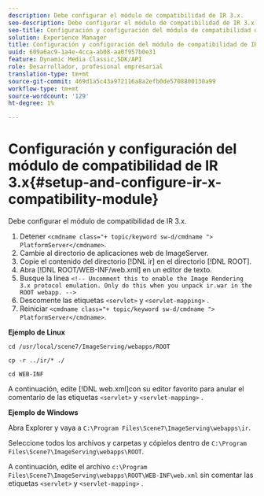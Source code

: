 ```yaml
---
description: Debe configurar el módulo de compatibilidad de IR 3.x.
seo-description: Debe configurar el módulo de compatibilidad de IR 3.x.
seo-title: Configuración y configuración del módulo de compatibilidad de IR 3.x
solution: Experience Manager
title: Configuración y configuración del módulo de compatibilidad de IR 3.x
uuid: 609a6ac9-1a4e-4cca-ab08-aa0f957b0e31
feature: Dynamic Media Classic,SDK/API
role: Desarrollador, profesional empresarial
translation-type: tm+mt
source-git-commit: 469d1a5c43a972116a8a2efb0de5708800130a99
workflow-type: tm+mt
source-wordcount: '129'
ht-degree: 1%

---
```



# Configuración y configuración del módulo de compatibilidad de IR 3.x{#setup-and-configure-ir-x-compatibility-module}

Debe configurar el módulo de compatibilidad de IR 3.x.

1. Detener `<cmdname class="+ topic/keyword sw-d/cmdname ">  PlatformServer</cmdname>`.
1. Cambie al directorio de aplicaciones web de ImageServer.
1. Copie el contenido del directorio [!DNL ir] en el directorio [!DNL ROOT].
1. Abra [!DNL ROOT/WEB-INF/web.xml] en un editor de texto.
1. Busque la línea `<!-- Uncomment this to enable the Image Rendering 3.x protocol emulation. Only do this when you unpack ir.war in the ROOT webapp. -->`
1. Descomente las etiquetas `<servlet>` y `<servlet-mapping>` .
1. Reiniciar `<cmdname class="+ topic/keyword sw-d/cmdname ">  PlatformServer</cmdname>`.

**Ejemplo de Linux**

`cd /usr/local/scene7/ImageServing/webapps/ROOT`

`cp -r ../ir/* ./`

`cd WEB-INF`

A continuación, edite [!DNL web.xml]con su editor favorito para anular el comentario de las etiquetas `<servlet>` y `<servlet-mapping>` .

**Ejemplo de Windows**

Abra Explorer y vaya a `C:\Program Files\Scene7\ImageServing\webapps\ir`.

Seleccione todos los archivos y carpetas y cópielos dentro de `C:\Program Files\Scene7\ImageServing\webapps\ROOT`.

A continuación, edite el archivo `c:\Program Files\Scene7\ImageServing\webapps\ROOT\WEB-INF\web.xml` sin comentar las etiquetas `<servlet>` y `<servlet-mapping>` .
